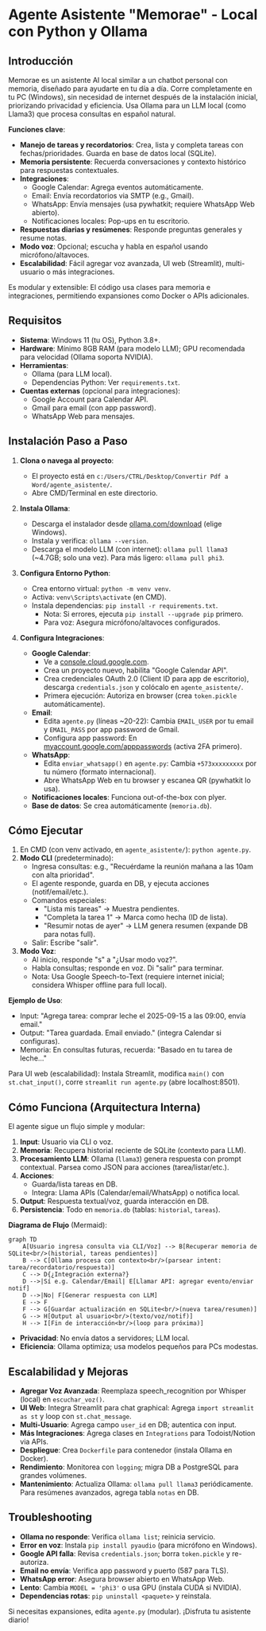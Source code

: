 # Agente Asistente "Memorae" - Local con Python y Ollama

## Introducción

Memorae es un asistente AI local similar a un chatbot personal con memoria, diseñado para ayudarte en tu día a día. Corre completamente en tu PC (Windows), sin necesidad de internet después de la instalación inicial, priorizando privacidad y eficiencia. Usa Ollama para un LLM local (como Llama3) que procesa consultas en español natural.

**Funciones clave**:

- **Manejo de tareas y recordatorios**: Crea, lista y completa tareas con fechas/prioridades. Guarda en base de datos local (SQLite).
- **Memoria persistente**: Recuerda conversaciones y contexto histórico para respuestas contextuales.
- **Integraciones**:
  - Google Calendar: Agrega eventos automáticamente.
  - Email: Envía recordatorios via SMTP (e.g., Gmail).
  - WhatsApp: Envía mensajes (usa pywhatkit; requiere WhatsApp Web abierto).
  - Notificaciones locales: Pop-ups en tu escritorio.
- **Respuestas diarias y resúmenes**: Responde preguntas generales y resume notas.
- **Modo voz**: Opcional; escucha y habla en español usando micrófono/altavoces.
- **Escalabilidad**: Fácil agregar voz avanzada, UI web (Streamlit), multi-usuario o más integraciones.

Es modular y extensible: El código usa clases para memoria e integraciones, permitiendo expansiones como Docker o APIs adicionales.

## Requisitos

- **Sistema**: Windows 11 (tu OS), Python 3.8+.
- **Hardware**: Mínimo 8GB RAM (para modelo LLM); GPU recomendada para velocidad (Ollama soporta NVIDIA).
- **Herramientas**:
  - Ollama (para LLM local).
  - Dependencias Python: Ver `requirements.txt`.
- **Cuentas externas** (opcional para integraciones):
  - Google Account para Calendar API.
  - Gmail para email (con app password).
  - WhatsApp Web para mensajes.

## Instalación Paso a Paso

1. **Clona o navega al proyecto**:

   - El proyecto está en `c:/Users/CTRL/Desktop/Convertir Pdf a Word/agente_asistente/`.
   - Abre CMD/Terminal en este directorio.

2. **Instala Ollama**:

   - Descarga el instalador desde [ollama.com/download](https://ollama.com/download) (elige Windows).
   - Instala y verifica: `ollama --version`.
   - Descarga el modelo LLM (con internet): `ollama pull llama3` (~4.7GB; solo una vez). Para más ligero: `ollama pull phi3`.

3. **Configura Entorno Python**:

   - Crea entorno virtual: `python -m venv venv`.
   - Activa: `venv\Scripts\activate` (en CMD).
   - Instala dependencias: `pip install -r requirements.txt`.
     - Nota: Si errores, ejecuta `pip install --upgrade pip` primero.
     - Para voz: Asegura micrófono/altavoces configurados.

4. **Configura Integraciones**:
   - **Google Calendar**:
     - Ve a [console.cloud.google.com](https://console.cloud.google.com).
     - Crea un proyecto nuevo, habilita "Google Calendar API".
     - Crea credenciales OAuth 2.0 (Client ID para app de escritorio), descarga `credentials.json` y colócalo en `agente_asistente/`.
     - Primera ejecución: Autoriza en browser (crea `token.pickle` automáticamente).
   - **Email**:
     - Edita `agente.py` (líneas ~20-22): Cambia `EMAIL_USER` por tu email y `EMAIL_PASS` por app password de Gmail.
     - Configura app password: En [myaccount.google.com/apppasswords](https://myaccount.google.com/apppasswords) (activa 2FA primero).
   - **WhatsApp**:
     - Edita `enviar_whatsapp()` en `agente.py`: Cambia `+573xxxxxxxxx` por tu número (formato internacional).
     - Abre WhatsApp Web en tu browser y escanea QR (pywhatkit lo usa).
   - **Notificaciones locales**: Funciona out-of-the-box con plyer.
   - **Base de datos**: Se crea automáticamente (`memoria.db`).

## Cómo Ejecutar

1. En CMD (con venv activado, en `agente_asistente/`): `python agente.py`.
2. **Modo CLI** (predeterminado):
   - Ingresa consultas: e.g., "Recuérdame la reunión mañana a las 10am con alta prioridad".
   - El agente responde, guarda en DB, y ejecuta acciones (notif/email/etc.).
   - Comandos especiales:
     - "Lista mis tareas" → Muestra pendientes.
     - "Completa la tarea 1" → Marca como hecha (ID de lista).
     - "Resumir notas de ayer" → LLM genera resumen (expande DB para notas full).
   - Salir: Escribe "salir".
3. **Modo Voz**:
   - Al inicio, responde "s" a "¿Usar modo voz?".
   - Habla consultas; responde en voz. Di "salir" para terminar.
   - Nota: Usa Google Speech-to-Text (requiere internet inicial; considera Whisper offline para full local).

**Ejemplo de Uso**:

- Input: "Agrega tarea: comprar leche el 2025-09-15 a las 09:00, envía email."
- Output: "Tarea guardada. Email enviado." (integra Calendar si configuras).
- Memoria: En consultas futuras, recuerda: "Basado en tu tarea de leche..."

Para UI web (escalabilidad): Instala Streamlit, modifica `main()` con `st.chat_input()`, corre `streamlit run agente.py` (abre localhost:8501).

## Cómo Funciona (Arquitectura Interna)

El agente sigue un flujo simple y modular:

1. **Input**: Usuario via CLI o voz.
2. **Memoria**: Recupera historial reciente de SQLite (contexto para LLM).
3. **Procesamiento LLM**: Ollama (`llama3`) genera respuesta con prompt contextual. Parsea como JSON para acciones (tarea/listar/etc.).
4. **Acciones**:
   - Guarda/lista tareas en DB.
   - Integra: Llama APIs (Calendar/email/WhatsApp) o notifica local.
5. **Output**: Respuesta textual/voz, guarda interacción en DB.
6. **Persistencia**: Todo en `memoria.db` (tablas: `historial`, `tareas`).

**Diagrama de Flujo** (Mermaid):

```mermaid
graph TD
    A[Usuario ingresa consulta via CLI/Voz] --> B[Recuperar memoria de SQLite<br/>(historial, tareas pendientes)]
    B --> C[Ollama procesa con contexto<br/>(parsear intent: tarea/recordatorio/respuesta)]
    C --> D{¿Integración externa?}
    D -->|Sí e.g. Calendar/Email| E[Llamar API: agregar evento/enviar notif]
    D -->|No| F[Generar respuesta con LLM]
    E --> F
    F --> G[Guardar actualización en SQLite<br/>(nueva tarea/resumen)]
    G --> H[Output al usuario<br/>(texto/voz/notif)]
    H --> I[Fin de interacción<br/>(loop para próxima)]
```

- **Privacidad**: No envía datos a servidores; LLM local.
- **Eficiencia**: Ollama optimiza; usa modelos pequeños para PCs modestas.

## Escalabilidad y Mejoras

- **Agregar Voz Avanzada**: Reemplaza speech_recognition por Whisper (local) en `escuchar_voz()`.
- **UI Web**: Integra Streamlit para chat graphical: Agrega `import streamlit as st` y loop con `st.chat_message`.
- **Multi-Usuario**: Agrega campo `user_id` en DB; autentica con input.
- **Más Integraciones**: Agrega clases en `Integrations` para Todoist/Notion via APIs.
- **Despliegue**: Crea `Dockerfile` para contenedor (instala Ollama en Docker).
- **Rendimiento**: Monitorea con `logging`; migra DB a PostgreSQL para grandes volúmenes.
- **Mantenimiento**: Actualiza Ollama: `ollama pull llama3` periódicamente. Para resúmenes avanzados, agrega tabla `notas` en DB.

## Troubleshooting

- **Ollama no responde**: Verifica `ollama list`; reinicia servicio.
- **Error en voz**: Instala `pip install pyaudio` (para micrófono en Windows).
- **Google API falla**: Revisa `credentials.json`; borra `token.pickle` y re-autoriza.
- **Email no envía**: Verifica app password y puerto (587 para TLS).
- **WhatsApp error**: Asegura browser abierto en WhatsApp Web.
- **Lento**: Cambia `MODEL = 'phi3'` o usa GPU (instala CUDA si NVIDIA).
- **Dependencias rotas**: `pip uninstall <paquete>` y reinstala.

Si necesitas expansiones, edita `agente.py` (modular). ¡Disfruta tu asistente diario!
